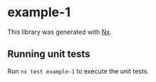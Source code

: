 # example-1

This library was generated with [Nx](https://nx.dev).

## Running unit tests

Run `nx test example-1` to execute the unit tests.
